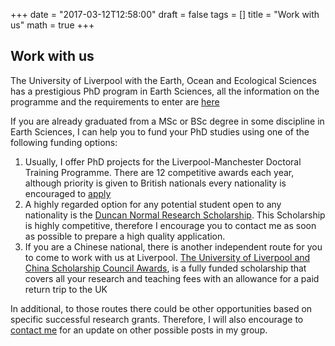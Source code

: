+++ 
date = "2017-03-12T12:58:00"
draft = false
tags = []
title = "Work with us"
math = true
+++

## Work with us

The University of Liverpool with the Earth, Ocean and Ecological Sciences has a prestigious PhD program in Earth Sciences, all the information on the programme and the requirements to enter are [here](https://www.liverpool.ac.uk/earth-ocean-and-ecological-sciences/research/postgraduate-opportunities/earth-and-ocean-sciences/earth-and-ocean-sciences-phd/overview/)

If you are already graduated from a MSc or BSc degree in some discipline in Earth Sciences, I can help you to fund your PhD studies using one of the following funding options:
1. Usually, I offer PhD projects for the Liverpool-Manchester Doctoral Training Programme. There are 12 competitive awards each year, although priority is given to British nationals every nationality is encouraged to [apply](https://www.liverpool.ac.uk/studentships-earth-atmosphere-ocean/studentships/) 
2. A highly regarded option for any potential student open to any nationality is the [Duncan Normal Research Scholarship](https://www.liverpool.ac.uk/student-administration/research-students/fees-and-funding/scholarships/duncan-norman-research-scholarship/). This Scholarship is highly competitive, therefore I encourage you to contact me as soon as possible to prepare a high quality application.
3. If you are a Chinese national, there is another independent route for you to come to work with us at Liverpool. [The University of Liverpool and China Scholarship Council Awards](https://www.liverpool.ac.uk/study/postgraduate/finance/scholarships/china-scholarship/), is a fully funded scholarship that covers all your research and teaching fees with an allowance for a paid return trip to the UK 

In additional, to those routes there could be other opportunities based on specific successful research grants. Therefore, I will also encourage to [contact me](mailto:pjgonzal@liverpool.ac.uk) for an update on other possible posts in my group. 
